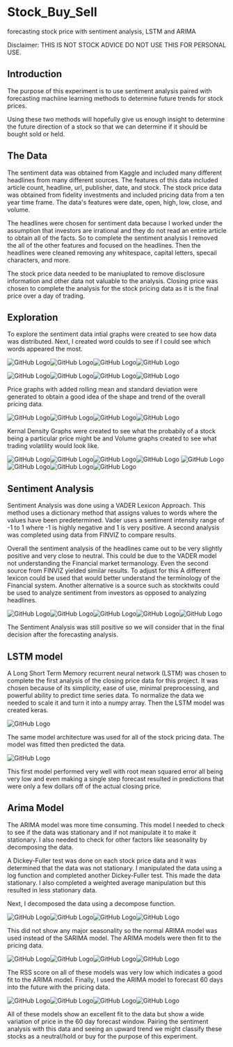 # Stock_Buy_Sell
forecasting stock price with sentiment analysis, LSTM and ARIMA

Disclaimer: THIS IS NOT STOCK ADVICE DO NOT USE THIS FOR PERSONAL USE.

## Introduction

The purpose of this experiment is to use sentiment analysis paired with forecasting machiine learning methods to determine future trends for stock prices.

Using these two methods will hopefully give us enough insight to determine the future direction of a stock so that we can determine if it should be bought sold or held.

## The Data

The sentiment data was obtained from Kaggle and included many different headlines from many different sources. The features of this data included article count, headline, url, publisher, date, and stock. The stock price data was obtained from fidelity investments and included pricing data from a ten year time frame. The data's features were date, open, high, low, close, and volume. 

The headlines were chosen for sentiment data because I worked under the assumption that investors are irrational and they do not read an entire article to obtain all of the facts. So to complete the sentiment analysis I removed the all of the other features and focused on the headlines. Then the headlines were cleaned removing any whitespace, capital letters, specail characters, and more.

The stock price data needed to be maniuplated to remove disclosure information and other data not valuable to the analysis. Closing price was chosen to complete the analysis for the stock pricing data as it is the final price over a day of trading.

## Exploration

To explore the sentiment data intial graphs were created to see how data was distributed. Next, I created word coulds to see if I could see which words appeared the most. 

![GitHub Logo](/images/CSCONEWSgraph.png)![GitHub Logo](/images/DukNewGraph.png)![GitHub Logo](/images/JpmNewsGraph.png)![GitHub Logo](/images/LuvNewsGraph.png)

![GitHub Logo](/images/CscoWordCloud.png)![GitHub Logo](/images/DukWordCloud.png)![GitHub Logo](/images/JPMWordCloud.png)![GitHub Logo](/images/LuvWordCloud.png)

Price graphs with added rolling mean and standard deviation were generated to obtain a good idea of the shape and trend of the overall pricing data. 

![GitHub Logo](/images/cscopricegraph.png)![GitHub Logo](/images/dukpricegraph.png)![GitHub Logo](/images/jpmpricegraph.png)![GitHub Logo](/images/luvpricegraph.png)

Kernal Density Graphs were created to see what the probabily of a stock being a particular price might be and Volume graphs created to see what trading volatility would look like.

![GitHub Logo](/images/cscodensity.png)![GitHub Logo](/images/dukdensity.png)![GitHub Logo](/images/jpmdensity.png)![GitHub Logo](/images/luvdensity.png)
![GitHub Logo](/images/cscovolume.png)![GitHub Logo](/images/dukvolume.png)![GitHub Logo](/images/jpmvolume.png)![GitHub Logo](/images/luvvolume.png)

## Sentiment Analysis

Sentiment Analysis was done using a VADER Lexicon Approach. This method uses a dictionary method that assigns values to words where the values have been predetermined. Vader uses a sentiment intensity range of -1 to 1 where -1 is highly negative and 1 is very positive. A second analysis was completed using data from FINVIZ to compare results.

Overall the sentiment analysis of the headlines came out to be very slightly positive and very close to neutral. This could be due to the VADER model not understanding the Financial market termanology. Even the second source from FINVIZ yielded similar results. To adjust for this A different lexicon could be used that would better understand the terminology of the Financial system. Another alternative is a source such as stocktwits could be used to analyze sentiment from investors as opposed to analyzing headlines.

![GitHub Logo](/images/cscovader.png)![GitHub Logo](/images/dukvader.png)![GitHub Logo](/images/jpmvader.png)![GitHub Logo](/images/luvvader.png)![GitHub Logo](/images/finviz.png)

The Sentiment Analysis was still positive so we will consider that in the final decision after the forecasting analysis.

## LSTM model

A Long Short Term Memory recurrent neural network (LSTM) was chosen to complete the first analysis of the closing price data for this project. It was chosen because of its simplicity, ease of use, minimal preprocessing, and powerful ability to predict time series data. To normalize the data we needed to scale it and turn it into a numpy array. Then the LSTM model was created keras. 

![GitHub Logo](/images/LSTMSingle.png)

The same model architecture was used for all of the stock pricing data. The model was fitted then predicted the data.

![GitHub Logo](/images/LSTMpredictions.png)

This first model performed very well with root mean squared error all being very low and even making a single step forecast resulted in predictions that were only a few dollars off of the actual closing price.

## Arima Model

The ARIMA model was more time consuming. This model I needed to check to see if the data was stationary and if not manipulate it to make it stationary. I also needed to check for other factors like seasonality by decomposing the data.

A Dickey-Fuller test was done on each stock price data and it was determined that the data was not stationary. I manipulated the data using a log function and completed another Dickey-Fuller test. This made the data stationary. I also completed a weighted average manipulation but this resulted in less stationary data.

Next, I decomposed the data using a decompose function.

![GitHub Logo](/images/cscodecomp.png)![GitHub Logo](/images/dukdecomp.png)![GitHub Logo](/images/jpmdecomp.png)![GitHub Logo](/images/luvdecomp.png)

This did not show any major seasonality so the normal ARIMA model was used instead of the SARIMA model. The ARIMA models were then fit to the pricing data.

![GitHub Logo](/images/cscoarima.png)![GitHub Logo](/images/dukarima.png)![GitHub Logo](/images/jpmarima.png)![GitHub Logo](/images/luvarima.png)

The RSS score on all of these models was very low which indicates a good fit to the ARIMA model. Finally, I used the ARIMA model to forecast 60 days into the future with the pricing data. 

![GitHub Logo](/images/cscoarima.png)![GitHub Logo](/images/dukarima.png)![GitHub Logo](/images/jpmarima.png)![GitHub Logo](/images/luvarima.png)

All of these models show an excellent fit to the data but show a wide variation of price in the 60 day forecast window. Pairing the sentiment analysis with this data and seeing an upward trend we might classify these stocks as a neutral/hold or buy for the purpose of this experiment.
